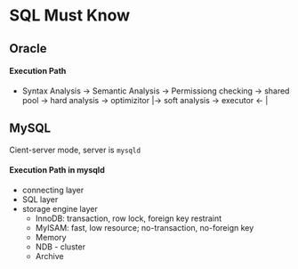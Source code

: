 # SQL Must Know

## Oracle

#### Execution Path
* Syntax Analysis -> Semantic Analysis -> Permissiong checking 
  -> shared pool -> hard analysis -> optimizitor 
      |-> soft analysis  -> executor  <- |

## MySQL
Cient-server mode, server is `mysqld`

#### Execution Path in mysqld
* connecting layer
* SQL layer
* storage engine layer
  * InnoDB: transaction, row lock, foreign key restraint
  * MyISAM: fast, low resource; no-transaction, no-foreign key
  * Memory
  * NDB - cluster
  * Archive 
